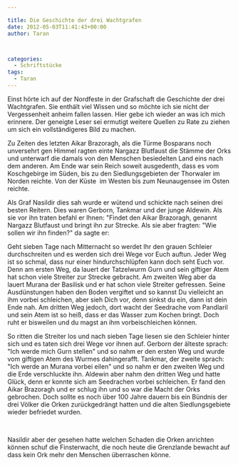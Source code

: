 ```yaml
---

title: Die Geschichte der drei Wachtgrafen
date: 2012-05-03T11:41:43+00:00
author: Taran



categories:
  - Schriftstücke
tags:
  - Taran
---
```

Einst hörte ich auf der Nordfeste in der Grafschaft die Geschichte der drei Wachtgrafen. Sie enthält viel Wissen und so möchte ich sie nicht der Vergessenheit anheim fallen lassen. Hier gebe ich wieder an was ich mich erinnere. Der geneigte Leser sei ermutigt weitere Quellen zu Rate zu ziehen um sich ein vollständigeres Bild zu machen.

<!--more-->

Zu Zeiten des letzten Aikar Brazoragh, als die Türme Bosparans noch unversehrt gen Himmel ragten einte Nargazz Blutfaust die Stämme der Orks und unterwarf die damals von den Menschen besiedelten Land eins nach dem anderen. Am Ende war sein Reich soweit ausgedenth, dass es vom Koschgebirge im Süden, bis zu den Siedlungsgebieten der Thorwaler im Norden reichte. Von der Küste  im Westen bis zum Neunaugensee im Osten reichte.

Als Graf Nasildir dies sah wurde er wütend und schickte nach seinen drei besten Reitern. Dies waren Gerborn, Tankmar und der junge Aldewin. Als sie vor ihn traten befahl er Ihnen: "Findet den Aikar Brazoragh, genannt Nargazz Blutfaust und bringt ihn zur Strecke. Als sie aber fragten: "Wie sollen wir ihn finden?" da sagte er:

Geht sieben Tage nach Mitternacht so werdet Ihr den grauen Schleier durchschreiten und es werden sich drei Wege vor Euch auftun. Jeder Weg ist so schmal, dass nur einer hindurchschlüpfen kann doch seht Euch vor. Denn am ersten Weg, da lauert der Tatzelwurm Gurn und sein giftiger Atem hat schon viele Streiter zur Strecke gebracht. Am zweiten Weg aber da lauert Murana der Basilisk und er hat schon viele Streiter gefressen. Seine  Ausdünstungen haben den Boden vergiftet und so kannst Du vielleicht an ihm vorbei schleichen, aber sieh Dich vor, denn sinkst du ein, dann ist dein Ende nah. Am dritten Weg jedoch, dort wacht der Seedrache vom Pandlaril und sein Atem ist so heiß, dass er das Wasser zum Kochen bringt. Doch ruht er bisweilen und du magst an ihm vorbeischleichen können.

So ritten die Streiter los und nach sieben Tage liesen sie den Schleier hinter sich und es taten sich drei Wege vor ihnen auf. Gerborn der älteste sprach: "Ich werde mich Gurn stellen" und so nahm er den ersten Weg und wurde vom giftigen Atem des Wurmes dahingerafft. Tankmar, der zweite sprach: "Ich werde an Murana vorbei eilen" und so nahm er den zweiten Weg und die Erde verschluckte ihn. Aldewin aber nahm den dritten Weg und hatte Glück, denn er konnte sich am Seedrachen vorbei schleichen. Er fand den Aikar Brazoragh und er schlug ihn und so war die Macht der Orks gebrochen. Doch sollte es noch über 100 Jahre dauern bis ein Bündnis der drei Völker die Orken zurückgedrängt hatten und die alten Siedlungsgebiete wieder befriedet wurden.

&nbsp;

Nasildir aber der gesehen hatte welchen Schaden die Orken anrichten können schuf die Finsterwacht, die noch heute die Grenzlande bewacht auf dass kein Ork mehr den Menschen überraschen könne.
